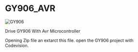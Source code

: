 # GY906_AVR


![GY906](https://www.kuongshun-ks.com/uploads/201910680/gy-906-mlx90614-non-touch-infrared37263204106.jpg)


Drive GY906 With Avr Microcontroller

Opening Zip file an extarct this file. 
open the GY906 project with Codevision.
